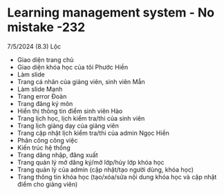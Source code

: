 # Learning management system - No mistake -232
7/5/2024 (8.3)
Lộc
+  Giao diện trang chủ
+  Giao diện khóa học của tôi
Phước Hiền
+  Làm slide
+  Trang cá nhân của giảng viên, sinh viên
Mẫn
+  Làm slide
Mạnh
+  Trang error
Đoàn
+  Trang đăng ký môn
+  Hiển thị thông tin điểm sinh viên
Hào
+  Trang lịch học, lịch kiểm tra/thi của sinh viên
+  Trang lịch giảng dạy của giảng viên
+  Trang cập nhật lịch kiểm tra/thi của admin
Ngọc Hiền
+  Phân công công việc
+  Kiến trúc hệ thống
+  Trang dăng nhập, đăng xuất
+  Trang quản lý mở dăng ký/mở lớp/hủy lớp khóa học
+  Trang quản lý của admin (cập nhật/tạo người dùng, khóa học)
+  Trang thông tin khóa học (tạo/xóa/sửa nội dung khóa học và cập nhật điểm cho giảng viên) 
